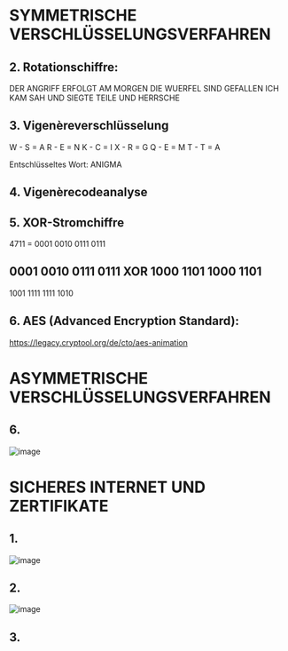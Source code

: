 # SYMMETRISCHE VERSCHLÜSSELUNGSVERFAHREN

## 2. Rotationschiffre:

DER ANGRIFF ERFOLGT AM MORGEN DIE WUERFEL SIND GEFALLEN ICH KAM SAH UND SIEGTE TEILE UND HERRSCHE

## 3. Vigenèreverschlüsselung

W - S = A
R - E = N
K - C = I
X - R = G
Q - E = M
T - T = A

Entschlüsseltes Wort: ANIGMA

## 4. Vigenèrecodeanalyse



## 5.  XOR-Stromchiffre

4711 = 0001 0010 0111 0111

0001 0010 0111 0111
XOR 1000 1101 1000 1101
------------------------
1001 1111 1111 1010

## 6.  AES (Advanced Encryption Standard):

https://legacy.cryptool.org/de/cto/aes-animation

# ASYMMETRISCHE VERSCHLÜSSELUNGSVERFAHREN

## 6. 

![image](https://github.com/Rubenizz/114/assets/112400838/7150a11e-4fe3-448f-bc96-f7331bf782b5)

# SICHERES INTERNET UND ZERTIFIKATE

## 1. 
![image](https://github.com/Rubenizz/114/assets/112400838/4b8a4df5-6e8c-4acc-a03a-6c0f04fc34bb)

## 2.

![image](https://github.com/Rubenizz/114/assets/112400838/0de52943-bd9a-4e0a-9f32-3a69799f9ac9)

## 3.

